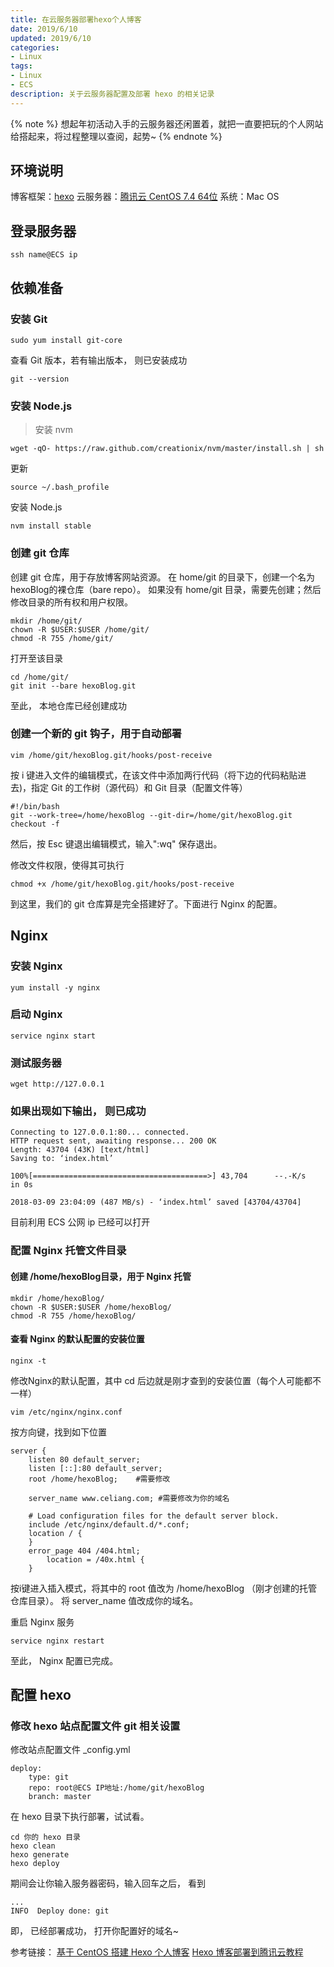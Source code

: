 ```yaml
---
title: 在云服务器部署hexo个人博客
date: 2019/6/10 
updated: 2019/6/10
categories:
- Linux
tags:
- Linux
- ECS
description: 关于云服务器配置及部署 hexo 的相关记录
---
```


{% note %}
    想起年初活动入手的云服务器还闲置着，就把一直要把玩的个人网站给搭起来，将过程整理以查阅，起势~
{% endnote %}

## 环境说明
博客框架：[hexo](https://hexo.io/zh-cn/)
云服务器：[腾讯云 CentOS 7.4 64位](https://cloud.tencent.com/)
系统：Mac OS  

## 登录服务器

```shell
ssh name@ECS ip
```

## 依赖准备

### 安装 Git

```shell
sudo yum install git-core

```

查看 Git 版本，若有输出版本， 则已安装成功
```shell
git --version
```

### 安装 Node.js
>安装 nvm
```shell
wget -qO- https://raw.github.com/creationix/nvm/master/install.sh | sh
```

更新

```shell
source ~/.bash_profile
```

安装 Node.js

```shell
nvm install stable
```

### 创建 git 仓库
创建 git 仓库，用于存放博客网站资源。
在 home/git 的目录下，创建一个名为hexoBlog的裸仓库（bare repo）。
如果没有 home/git 目录，需要先创建；然后修改目录的所有权和用户权限。

```shell
mkdir /home/git/
chown -R $USER:$USER /home/git/
chmod -R 755 /home/git/
```

打开至该目录
```shell
cd /home/git/
git init --bare hexoBlog.git
```
至此， 本地仓库已经创建成功


### 创建一个新的 git 钩子，用于自动部署

```bazaar
vim /home/git/hexoBlog.git/hooks/post-receive
```

按 i 键进入文件的编辑模式，在该文件中添加两行代码（将下边的代码粘贴进去)，指定 Git 的工作树（源代码）和 Git 目录（配置文件等）

```shell
#!/bin/bash
git --work-tree=/home/hexoBlog --git-dir=/home/git/hexoBlog.git checkout -f
```

然后，按 Esc 键退出编辑模式，输入":wq" 保存退出。

修改文件权限，使得其可执行
```shell
chmod +x /home/git/hexoBlog.git/hooks/post-receive
```
到这里，我们的 git 仓库算是完全搭建好了。下面进行 Nginx 的配置。

## Nginx

### 安装 Nginx
```shell
yum install -y nginx
```

### 启动 Nginx
```shell
service nginx start
```

### 测试服务器
```shell
wget http://127.0.0.1
```

### 如果出现如下输出， 则已成功
```shell
Connecting to 127.0.0.1:80... connected.
HTTP request sent, awaiting response... 200 OK
Length: 43704 (43K) [text/html]
Saving to: ‘index.html’

100%[=======================================>] 43,704      --.-K/s   in 0s

2018-03-09 23:04:09 (487 MB/s) - ‘index.html’ saved [43704/43704]
```

目前利用 ECS 公网 ip 已经可以打开

### 配置 Nginx 托管文件目录

#### 创建 /home/hexoBlog目录，用于 Nginx 托管
```shell
mkdir /home/hexoBlog/
chown -R $USER:$USER /home/hexoBlog/
chmod -R 755 /home/hexoBlog/
```

#### 查看 Nginx 的默认配置的安装位置

```shell
nginx -t
```

修改Nginx的默认配置，其中 cd 后边就是刚才查到的安装位置（每个人可能都不一样）

```shell
vim /etc/nginx/nginx.conf
```

按方向键，找到如下位置
```shell
server {
    listen 80 default_server;
    listen [::]:80 default_server;
    root /home/hexoBlog;    #需要修改

    server_name www.celiang.com; #需要修改为你的域名

    # Load configuration files for the default server block.
    include /etc/nginx/default.d/*.conf;
    location / {
    }
    error_page 404 /404.html;
        location = /40x.html {
    }
```

按i键进入插入模式，将其中的 root 值改为 /home/hexoBlog （刚才创建的托管仓库目录）。
将 server_name 值改成你的域名。


重启 Nginx 服务
```shell
service nginx restart
```

至此， Nginx 配置已完成。

## 配置 hexo

### 修改 hexo 站点配置文件 git 相关设置

修改站点配置文件 _config.yml
```shell
deploy:
    type: git
    repo: root@ECS IP地址:/home/git/hexoBlog
    branch: master
```

在 hexo 目录下执行部署，试试看。

```shell
cd 你的 hexo 目录
hexo clean
hexo generate
hexo deploy
```

期间会让你输入服务器密码，输入回车之后， 看到  
```shell
...
INFO  Deploy done: git
```

即， 已经部署成功， 打开你配置好的域名~


参考链接：
[基于 CentOS 搭建 Hexo 个人博客](https://cloud.tencent.com/developer/labs/lab/10379)
[Hexo 博客部署到腾讯云教程](https://zhuanlan.zhihu.com/p/34400760)
